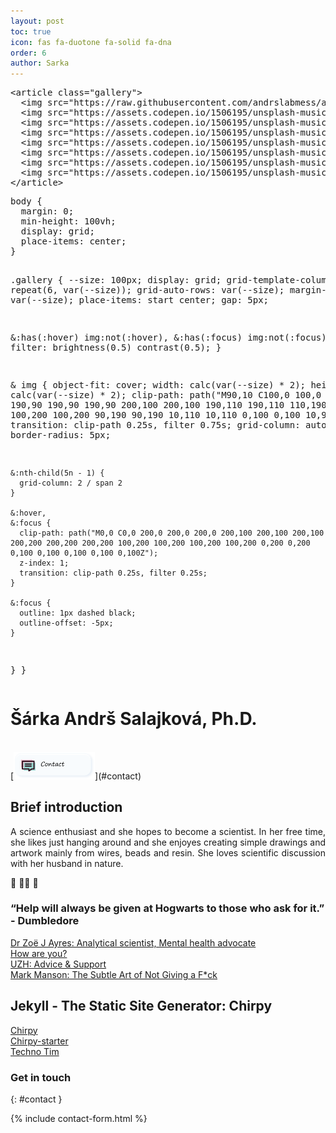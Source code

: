 ```yaml
---
layout: post
toc: true
icon: fas fa-duotone fa-solid fa-dna
order: 6
author: Sarka
---
```



<div class="codepen" data-height="500" data-theme-id="light" data-default-tab="result" data-slug-hash="wBwLVqq" data-pen-title="Martin" data-user="-rka-Salajkov-"  data-prefill='{"title":"Martin","tags":[],"scripts":[],"stylesheets":[]}'>
  <pre data-lang="html">&lt;article class="gallery">
  &lt;img src="https://raw.githubusercontent.com/andrslabmess/andrslabmess.github.io/refs/heads/main/uploads/galery/pic-1.jpg" alt="guitar player at concert" />
  &lt;img src="https://assets.codepen.io/1506195/unsplash-music-1.avif" alt="duo singing"/>
  &lt;img src="https://assets.codepen.io/1506195/unsplash-music-2.avif" alt="crowd cheering" />
  &lt;img src="https://assets.codepen.io/1506195/unsplash-music-3.avif" alt="singer performing" />
  &lt;img src="https://assets.codepen.io/1506195/unsplash-music-4.avif" alt="singer fistbumping crowd" />
  &lt;img src="https://assets.codepen.io/1506195/unsplash-music-5.avif" alt="man with a guitar singing" />
  &lt;img src="https://assets.codepen.io/1506195/unsplash-music-6.avif" alt="crowd looking at a lighted stage" />
  &lt;img src="https://assets.codepen.io/1506195/unsplash-music-7.avif" alt="woman singing on stage" />
&lt;/article></pre>
  <pre data-lang="css">body {
  margin: 0;
  min-height: 100vh;
  display: grid;
  place-items: center;
}

.gallery {
  --size: 100px;
  display: grid;
  grid-template-columns: repeat(6, var(--size));
  grid-auto-rows: var(--size);
  margin-bottom: var(--size);
  place-items: start center;
  gap: 5px;
  
  &:has(:hover) img:not(:hover),
  &:has(:focus) img:not(:focus){
    filter: brightness(0.5) contrast(0.5);
  }

  & img {
    object-fit: cover;
    width: calc(var(--size) * 2);
    height: calc(var(--size) * 2);
    clip-path: path("M90,10 C100,0 100,0 110,10 190,90 190,90 190,90 200,100 200,100 190,110 190,110 110,190 110,190 100,200 100,200 90,190 90,190 10,110 10,110 0,100 0,100 10,90Z");
    transition: clip-path 0.25s, filter 0.75s;
    grid-column: auto / span 2;
    border-radius: 5px;

    &:nth-child(5n - 1) { 
      grid-column: 2 / span 2 
    }

    &:hover,
    &:focus {
      clip-path: path("M0,0 C0,0 200,0 200,0 200,0 200,100 200,100 200,100 200,200 200,200 200,200 100,200 100,200 100,200 100,200 0,200 0,200 0,100 0,100 0,100 0,100 0,100Z");
      z-index: 1;
      transition: clip-path 0.25s, filter 0.25s;
    }
    
    &:focus {
      outline: 1px dashed black;
      outline-offset: -5px;
    }
  }
}</pre></div>
<script async src="https://public.codepenassets.com/embed/index.js"></script>




# Šárka Andrš Salajková, Ph.D.
<br>
[<img src="uploads/buttons_png/contact.png" width="130" alt="email"/>](#contact)


## Brief introduction
<p align="justify">
 A science enthusiast and she hopes to become a scientist. In her free time, she likes just hanging around and she enjoyes creating simple drawings and artwork mainly from wires, beads and resin. She loves scientific discussion with her husband in nature. 
</p>
🧬 🤸‍♀️ 🤘

<!--
## Bio
[More info](https://www.linkedin.com/in/%C5%A1%C3%A1rka-andr%C5%A1-salajkov%C3%A1-4ab582246/)

## Resources
<!--
### Just for fun
[OSEL](https://osel.cz/)<br>
[Compound Interest](https://www.compoundchem.com/)<br>
[The Charismatic Voice](https://www.youtube.com/@TheCharismaticVoice)<br>


### Favorite authors
[Robert Holdstock](https://cs.wikipedia.org/wiki/Robert_Holdstock)<br>
[Ben Aaronovitch](https://en.wikipedia.org/wiki/Ben_Aaronovitch)<br>
[Terry Pratchett](https://en.wikipedia.org/wiki/Terry_Pratchett)<br>
[Robert Fulghum](https://cs.wikipedia.org/wiki/Robert_Fulghum)<br>


### Active relax
[Origin: Artistics gymnastics Cheb](https://www.gymnastikacheb.cz/)<br>
[How it’s going - current coach: Eva Baggenstos](https://www.aerialhoop.ch/kontakt)<br>
[Aerial sport: Karin Odermatt](https://www.youtube.com/@karinodermattcoach)<br>
[Aerial sport:Cara Chapman](https://www.youtube.com/@cchapman1896)<br>
[Mobility training: Nina Strojnik](https://www.youtube.com/@NinaStrojnik)<br>
[Fitness: Maddie Lymburner](https://www.youtube.com/@MadFit)<br>
-->

### “Help will always be given at Hogwarts to those who ask for it.” - Dumbledore
[Dr Zoë J Ayres: Analytical scientist, Mental health advocate](https://www.zjayres.com/)<br>
[How are you?](https://www.how-are-you.ch/)<br>
[UZH: Advice & Support](https://www.students.uzh.ch/en/advice.html)<br>
[Mark Manson: The Subtle Art of Not Giving a F*ck](https://markmanson.net/)<br>



## Jekyll - The Static Site Generator: Chirpy
[Chirpy](https://chirpy.cotes.page/)<br>
[Chirpy-starter](https://github.com/cotes2020/chirpy-starter)<br>
[Techno Tim](https://technotim.live/posts/jekyll-docs-site/#creating-a-post)<br>




<!--
[Gerald Tuimaleali'ifano](https://geraldtui.com/)<br>
[Denise Case: Embedding a Calendar in a GitHub Pages Website](https://denisecase.github.io/web%20development/2015/07/10/add-calender-to-site/)
[Jinchao Li](https://jinchaoli.com/)<br>
[lazy Ren](https://lazyren.github.io/about/)


#### Chirpy: Change the Home page from Blog to Page
The life is too short to make it difficult ... but there are most likely better ways .... 

I made changes in `index.html`.

Original:
```bash
---
layout: home
# Index page
---
```

Current:
```bash
---
layout: page
# Index page
---

<!DOCTYPE html>

<div class="container">
    <img src="uploads/ProfilePic/Untitled-2.png" alt="Description of image" class="center">
</div>

<html>
  <head>
    <title>Landing Page</title>
  </head>
  <body>
    <h1></h1>
    
  </body>
</html>
```
-->

### Get in touch 
{: #contact }


{% include contact-form.html %}